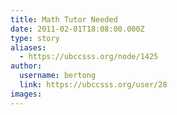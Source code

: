 ```yaml
---
title: Math Tutor Needed 
date: 2011-02-01T18:08:00.000Z
type: story
aliases:
  - https://ubccsss.org/node/1425
author:
  username: bertong
  link: https://ubccsss.org/user/28
images:
---
```


